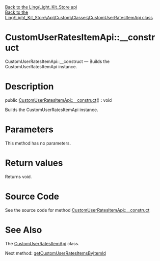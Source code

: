 [Back to the Ling/Light_Kit_Store api](https://github.com/lingtalfi/Light_Kit_Store/blob/master/doc/api/Ling/Light_Kit_Store.md)<br>
[Back to the Ling\Light_Kit_Store\Api\Custom\Classes\CustomUserRatesItemApi class](https://github.com/lingtalfi/Light_Kit_Store/blob/master/doc/api/Ling/Light_Kit_Store/Api/Custom/Classes/CustomUserRatesItemApi.md)


CustomUserRatesItemApi::__construct
================



CustomUserRatesItemApi::__construct — Builds the CustomUserRatesItemApi instance.




Description
================


public [CustomUserRatesItemApi::__construct](https://github.com/lingtalfi/Light_Kit_Store/blob/master/doc/api/Ling/Light_Kit_Store/Api/Custom/Classes/CustomUserRatesItemApi/__construct.md)() : void




Builds the CustomUserRatesItemApi instance.




Parameters
================

This method has no parameters.


Return values
================

Returns void.








Source Code
===========
See the source code for method [CustomUserRatesItemApi::__construct](https://github.com/lingtalfi/Light_Kit_Store/blob/master/Api/Custom/Classes/CustomUserRatesItemApi.php#L21-L24)


See Also
================

The [CustomUserRatesItemApi](https://github.com/lingtalfi/Light_Kit_Store/blob/master/doc/api/Ling/Light_Kit_Store/Api/Custom/Classes/CustomUserRatesItemApi.md) class.

Next method: [getCustomUserRatesItemsByItemId](https://github.com/lingtalfi/Light_Kit_Store/blob/master/doc/api/Ling/Light_Kit_Store/Api/Custom/Classes/CustomUserRatesItemApi/getCustomUserRatesItemsByItemId.md)<br>

